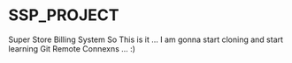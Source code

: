 # SSP_PROJECT
Super Store Billing System
So This is it ... I am gonna start cloning and start learning Git Remote Connexns ... :)
